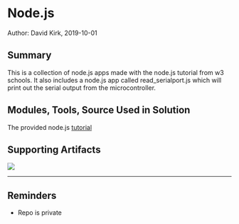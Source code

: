 #  Node.js

Author: David Kirk, 2019-10-01

## Summary
This is a collection of node.js apps made with the node.js tutorial from w3 schools. It also includes a node.js app called read_serialport.js which will print out the serial output from the microcontroller.

## Modules, Tools, Source Used in Solution
The provided node.js [tutorial](https://www.w3schools.com/nodejs/default.asp)

## Supporting Artifacts
[![](http://img.youtube.com/vi/Kj2iu_o80ls/0.jpg)](http://www.youtube.com/watch?v=Kj2iu_o80ls "Node.js serial reader demo")

-----

## Reminders
- Repo is private
